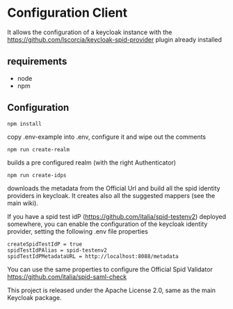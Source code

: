 # Configuration Client
It allows the configuration of a keycloak instance with the https://github.com/lscorcia/keycloak-spid-provider plugin already installed 

## requirements
* node
* npm

## Configuration
```
npm install
```

copy .env-example into .env, configure it and wipe out the comments

```
npm run create-realm 
```
builds a pre configured realm (with the right Authenticator)

```
npm run create-idps
```
downloads the metadata from the Official Url and build all the spid identity providers in keycloak. It creates also all the suggested mappers (see the main wiki).

If you have a spid test idP (https://github.com/italia/spid-testenv2) deployed somewhere, you can enable the configuration of the keycloak identity provider, setting the following .env file properties

```
createSpidTestIdP = true 
spidTestIdPAlias = spid-testenv2
spidTestIdPMetadataURL = http://localhost:8088/metadata
```

You can use the same properties to configure the Official Spid Validator https://github.com/italia/spid-saml-check 

This project is released under the Apache License 2.0, same as the main Keycloak
package.
